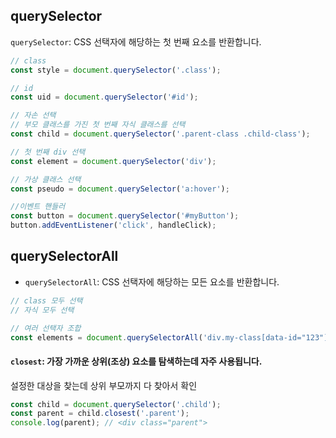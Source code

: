 ## querySelector

`querySelector`: CSS 선택자에 해당하는 첫 번째 요소를 반환합니다.

```js
// class
const style = document.querySelector('.class');

// id
const uid = document.querySelector('#id');

// 자손 선택
// 부모 클래스를 가진 첫 번째 자식 클래스를 선택
const child = document.querySelector('.parent-class .child-class');

// 첫 번째 div 선택
const element = document.querySelector('div');

// 가상 클래스 선택
const pseudo = document.querySelector('a:hover');
```

```js
//이벤트 핸들러
const button = document.querySelector('#myButton');
button.addEventListener('click', handleClick);
```

## querySelectorAll

- `querySelectorAll`: CSS 선택자에 해당하는 모든 요소를 반환합니다.

```js
// class 모두 선택
// 자식 모두 선택

// 여러 선택자 조합
const elements = document.querySelectorAll('div.my-class[data-id="123"]');
```

#### `closest`: 가장 가까운 상위(조상) 요소를 탐색하는데 자주 사용됩니다.

설정한 대상을 찾는데 상위 부모까지 다 찾아서 확인 

```js
const child = document.querySelector('.child');
const parent = child.closest('.parent');
console.log(parent); // <div class="parent">
```
